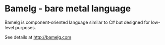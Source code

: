 # Bamelg - bare metal language
Bamelg is component-oriented language similar to C# but designed for low-level purposes.

See details at http://bamelg.com